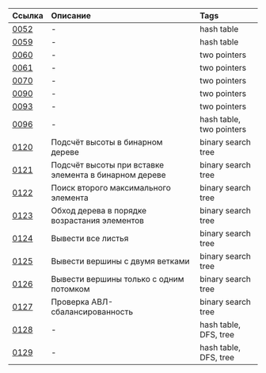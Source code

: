 | Ссылка | Описание | Tags |
| :------- | :------ | :------- |
| [0052](https://github.com/et0/CodeRun/blob/master/easy/0052solution.go) | - | hash table |
| [0059](https://github.com/et0/CodeRun/blob/master/middle/0059/solution.go) | - | hash table |
| [0060](https://github.com/et0/CodeRun/blob/master/easy/0060/solution.go) | - | two pointers |
| [0061](https://github.com/et0/CodeRun/blob/master/easy/0061/solution.go) | - | two pointers |
| [0070](https://github.com/et0/CodeRun/blob/master/easy/0070/solution.go) | - | two pointers |
| [0090](https://github.com/et0/CodeRun/blob/master/middle/0090/solution.go) | - | two pointers |
| [0093](https://github.com/et0/CodeRun/blob/master/easy/0093/solution.go) | - | two pointers |
| [0096](https://github.com/et0/CodeRun/blob/master/easy/0096/solution.go) | - | hash table, two pointers |
| [0120](https://github.com/et0/CodeRun/blob/master/easy/0120/solution.go) | Подсчёт высоты в бинарном дереве | binary search tree |
| [0121](https://github.com/et0/CodeRun/blob/master/easy/0121/solution.go) | Подсчёт высоты при вставке элемента в бинарном дереве | binary search tree |
| [0122](https://github.com/et0/CodeRun/blob/master/middle/0122/solution.go) | Поиск второго максимального элемента | binary search tree |
| [0123](https://github.com/et0/CodeRun/blob/master/middle/0123/solution.go) | Обход дерева в порядке возрастания элементов | binary search tree |
| [0124](https://github.com/et0/CodeRun/blob/master/easy/0124/solution.go) | Вывести все листья | binary search tree |
| [0125](https://github.com/et0/CodeRun/blob/master/easy/0125/solution.go) | Вывести вершины с двумя ветками | binary search tree |
| [0126](https://github.com/et0/CodeRun/blob/master/easy/0126/solution.go) | Вывести вершины только с одним потомком | binary search tree |
| [0127](https://github.com/et0/CodeRun/blob/master/easy/0127/solution.go) | Проверка АВЛ-сбалансированность | binary search tree |
| [0128](https://github.com/et0/CodeRun/blob/master/middle/0128/solution.go) | - | hash table, DFS, tree |
| [0129](https://github.com/et0/CodeRun/blob/master/easy/0129/solution.go) | - | hash table, DFS, tree |